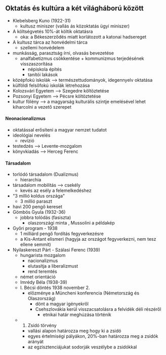 ## Oktatás és kultúra a két világháború között
- Klebelsberg Kuno (1922-31)
	- kultusz miniszer (vallás ás közoktatás ügyi miniszer)
- A költségvetés 10%-át költik oktatásra
	- oka: a Békeszerződés miatt korlátozott a katonai hadsereget
- A kultusz tárca az honvédelmi tárca
	- szellemi honvédelem
- munkásság, parasztság írni, olvasás bevezetése
	- analfabetizmus csökkentése + kommunizmus terjedésének visszaszorítása
		- népiskola építés
		- tanítói lakások
- középfokú iskolák --> természettudományok, idegennyelv oktatása
- külföldi felsőfokú iskolák létrehozása
- Kolozsvári Egyetem --> Szegedre költöztetése
- Pozsonyi Egyetem --> Pécsre költöztetése
- kultur fölény --> a magyarság kulturális szintje emelésével lehet kiharcolni a vezető szerepet
#### Neonacionalizmus
- oktatással erősíteni a magyar nemzet tudatot
- ideológiai nevelés
	- revízió
- testedzés --> Levente-mozgalom
- könyvkiadás --> Herceg Ferenc
#### Társadalom
- torlódó társadalom (Dualizmus)
	- hierarchia
- társadalom mobilitás --> csekély
	- kevés az esély a felemelkedéshez
- "3 millió koldus országa"
	- 3 millió paraszt
- havi 200 pengő kereset
- Gömbös Gyula (1932-36)
	- jobbra tolódás (fasiszta)
		- olaszországi minta , Mussolini a példakép
- Győri program - 1938
	- 1 milliárd pengő fordítás fegyverkezésre
	- a Kis-Antant elismeri (hagyja az országot fegyverkezni, nem tesz ellene semmit)
- Nyilaskereszt Párt - Szálasi Ferenc (1939)
	- hungarista mozgalom
		- nacionalizmus
		- elutasítja a liberalizmust
		- rend teremtés
	- német orientáció
	- Imrédy Béla (1938-39)
	- I. Bécsi döntés 1938 november 2.
		- előzménye a Müncheni konferencia (Németország és Olaszország)
			- dönt a magyar igényekről
			- Csehszlovákia kerül visszacsatolásra a felvidék déli részéről
				- etnikai határ meghúzása történik
	- 1. Zsidó törvény
		- vallási alapon határozza meg hogy ki a zsidó
		- egyes értelmiségi pályákon, 20%-ban határozza meg a zsidók arányát
		- az egzisztenciájukat sodorják veszélybe a zsidókkal

